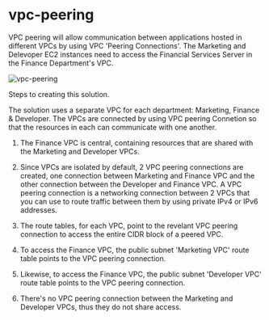 # vpc-peering

VPC peering will allow communication between applications hosted in different VPCs by using VPC 'Peering Connections'. The Marketing and Delevoper EC2 instances need to access the Financial Services Server in the Finance Department's VPC.

![vpc-peering](https://github.com/awilali/vpc-peering/assets/60300580/11af1a72-6fdb-43f2-a84d-77663a31d8b4)

Steps to creating this solution.

The solution uses a separate VPC for each department: Marketing, Finance & Developer. The VPCs are connected by using VPC peering Connetion so that the resources in each can communicate with one another.

1. The Finance VPC is central, containing resources that are shared with the Marketing and Developer VPCs.
2. Since VPCs are isolated by default, 2 VPC peering connections are created, one connection between Marketing and Finance VPC and the other connection between the Developer and Finance VPC. A VPC peering connection is a networking connection between 2 VPCs that you can use to route traffic between them by using private IPv4 or IPv6 addresses.
3. The route tables, for each VPC, point to the revelant VPC peering connection to access the entire CIDR block of a peered VPC.
   
4. To access the Finance VPC, the public subnet 'Marketing VPC' route table points to the VPC peering connection.
5. Likewise, to access the Finance VPC, the public subnet 'Developer VPC' route table points to the VPC peering connection.
6. There's no VPC peering connection between the Marketing and Developer VPCs, thus they do not share access.
